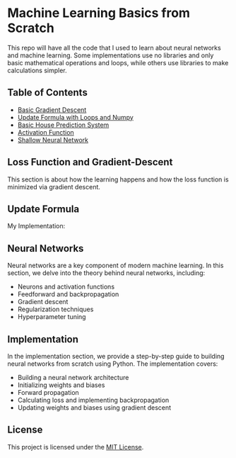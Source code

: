 # Machine Learning Basics from Scratch

This repo will have all the code that I used to learn about neural networks and machine learning. Some implementations use no libraries and only basic mathematical operations and loops, while others use libraries to make calculations simpler.

## Table of Contents

- [Basic Gradient Descent](#gradient-descent)
- [Update Formula with Loops and Numpy](#update-formula)
- [Basic House Prediction System](#machine-learning-basics)
- [Activation Function](#neural-networks)
- [Shallow Neural Network](#implementation)




## Loss Function and Gradient-Descent

This section is about how the learning happens and how the loss function is minimized via gradient descent.

## Update Formula

My Implementation:




## Neural Networks

Neural networks are a key component of modern machine learning. In this section, we delve into the theory behind neural networks, including:

- Neurons and activation functions
- Feedforward and backpropagation
- Gradient descent
- Regularization techniques
- Hyperparameter tuning

## Implementation

In the implementation section, we provide a step-by-step guide to building neural networks from scratch using Python. The implementation covers:

- Building a neural network architecture
- Initializing weights and biases
- Forward propagation
- Calculating loss and implementing backpropagation
- Updating weights and biases using gradient descent

## License

This project is licensed under the [MIT License](LICENSE).
